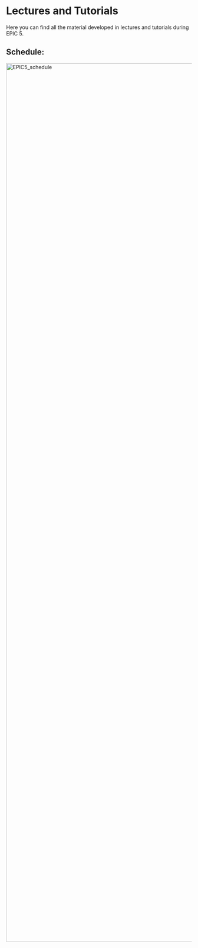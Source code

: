 # Lectures and Tutorials

Here you can find all the material developed in lectures and tutorials during EPIC 5.

## Schedule:

<img width="3368" height="2380" alt="EPIC5_schedule" src="https://github.com/user-attachments/assets/338870fa-63b1-479b-82e8-35f78cfdc004" />
